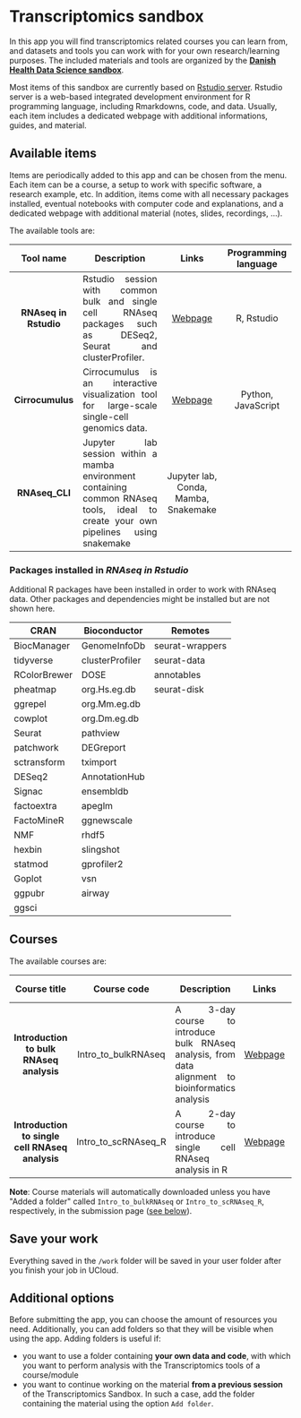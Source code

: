 # Transcriptomics sandbox

In this app you will find transcriptomics related courses you can learn from, and datasets and tools you can work with for your own research/learning purposes. The included materials and tools are organized by the **[Danish Health Data Science sandbox](https://hds-sandbox.github.io)**.

Most items of this sandbox are currently based on [Rstudio server](https://www.rstudio.com/). Rstudio server is a web-based integrated development environment for R programming language, including Rmarkdowns, code, and data. Usually, each item includes a dedicated webpage with additional informations, guides, and material.

## Available items

Items are periodically added to this app and can be chosen from the menu. Each item can be a course, a setup to work with specific software, a research example, etc. In addition, items come with all necessary packages installed, eventual notebooks with computer code and explanations, and a dedicated webpage with additional material (notes, slides, recordings, ...).

The available tools are:

| Tool name | Description | Links | Programming language |
| :-----------: | :-----------: | :-----------: | :-----------: |
| **RNAseq in Rstudio**  | <div style="text-align: justify"> Rstudio session with common bulk and single cell RNAseq packages such as DESeq2, Seurat and clusterProfiler. </div> | [Webpage](https://posit.co/) | R, Rstudio |
| **Cirrocumulus**  | <div style="text-align: justify"> Cirrocumulus is an interactive visualization tool for large-scale single-cell genomics data. </div> | [Webpage](https://cirrocumulus.readthedocs.io/en/latest/) | Python, JavaScript |
| **RNAseq_CLI**  | <div style="text-align: justify"> Jupyter lab session within a mamba environment containing common RNAseq tools, ideal to create your own pipelines using snakemake | Jupyter lab, Conda, Mamba, Snakemake |

### Packages installed in *RNAseq in Rstudio*

Additional R packages have been installed in order to work with RNAseq data. Other packages and dependencies might be installed but are not shown here.

| CRAN         | Bioconductor    | Remotes         |
|--------------|-----------------|-----------------|
| BiocManager  | GenomeInfoDb    | seurat-wrappers |
| tidyverse    | clusterProfiler | seurat-data     |
| RColorBrewer | DOSE            | annotables      |
| pheatmap     | org.Hs.eg.db    | seurat-disk     |
| ggrepel      | org.Mm.eg.db    |                 |
| cowplot      | org.Dm.eg.db    |                 |
| Seurat       | pathview        |                 |
| patchwork    | DEGreport       |                 |
| sctransform  | tximport        |                 |
| DESeq2       | AnnotationHub   |                 |
| Signac       | ensembldb       |                 |
| factoextra   | apeglm          |                 |
| FactoMineR   | ggnewscale      |                 |
| NMF          | rhdf5           |                 |
| hexbin       | slingshot       |                 |
| statmod      | gprofiler2      |                 |
| Goplot       | vsn             |                 |
| ggpubr       | airway          |                 |
| ggsci        |

## Courses

The available courses are:

| Course title | Course code | Description | Links | Programming language |
| :-----: | :-----: | :-----: | :-----: | :-----: |
| **Introduction to bulk RNAseq analysis** | Intro_to_bulkRNAseq |<div style="text-align: justify"> A 3-day course to introduce bulk RNAseq analysis, from data alignment to bioinformatics analysis </div> | [Webpage](https://hds-sandbox.github.io/bulk_RNAseq_course/) | R, bash, Nextflow |
| **Introduction to single cell RNAseq analysis** | Intro_to_scRNAseq_R |<div style="text-align: justify"> A 2-day course to introduce single cell RNAseq analysis in R </div> | [Webpage](https://hds-sandbox.github.io/scRNAseq_course/) | R, Rstudio |

**Note**: Course materials will automatically downloaded unless you have "Added a folder" called `Intro_to_bulkRNAseq` or `Intro_to_scRNAseq_R`, respectively, in the submission page ([see below](#additional-options)).

## Save your work

Everything saved in the `/work` folder will be saved in your user folder after you finish your job in UCloud. 

## Additional options

Before submitting the app, you can choose the amount of resources you need. Additionally, you can add folders so that they will be visible when using the app. Adding folders is useful if:

- you want to use a folder containing **your own data and code**, with which you want to perform analysis with the Transcriptomics tools of a course/module
- you want to continue working on the material **from a previous session** of the Transcriptomics Sandbox. In such a case, add the folder containing the material using the option `Add folder`.
